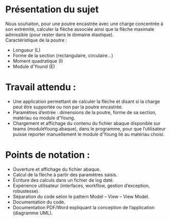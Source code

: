 # Présentation du sujet

Nous souhaiton, pour une poutre encastrée avec une charge concentrée à son extrémité, calculer la flèche associée ainsi que la flèche maximale admissible (pour rester dans le domaine élastique).  
Caractéristique de la poutre :  
- Longueur (L)  
- Forme de la section (rectangulaire, circulaire...)  
- Moment quadratique (I)  
- Module d'Yound (E)  

# Travail attendu :
- Une application permettant de calculer la flèche et disant si la charge peut être supportée ou non par la poutre encastrée.  
- Paramètres d’entrée : dimensions de la poutre, forme de sa section, matériau ou module d’Young.  
- Chargement et affichage du contenu du fichier abaque disponible sur teams (moduleYoung.abaque), dans le programme, pour que l’utilisateur puisse reporter manuellement le module d’Young lié au matériau choisi.

# Points de notation :
- Ouverture et affichage du fichier abaque.  
- Calcul de la flèche à partir des paramètres saisis.  
- Écriture des calculs dans un fichier de log daté.  
- Expérience utilisateur (interfaces, workflow, gestion d’exception, robustesse).  
- Séparation du code selon le pattern Model – View – View Model.  
- Documentation du code.  
- Documentation PDF/Word expliquant la conception de l’application (diagramme UML).
